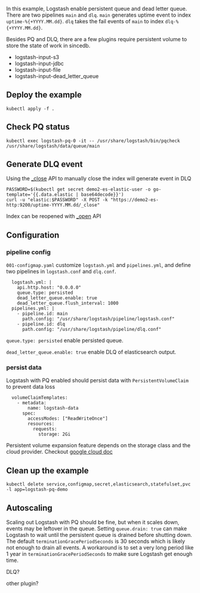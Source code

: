 In this example, Logstash enable persistent queue and dead letter queue. There are two pipelines `main` and `dlq`.
`main` generates uptime event to index `uptime-%{+YYYY.MM.dd}`.
`dlq` takes the fail events of `main` to index `dlq-%{+YYYY.MM.dd}`.

Besides PQ and DLQ, there are a few plugins require persistent volume to store the state of work in sincedb.
- logstash-input-s3
- logstash-input-jdbc
- logstash-input-file
- logstash-input-dead_letter_queue

## Deploy the example
```
kubectl apply -f .
```

## Check PQ status
```
kubectl exec logstash-pq-0 -it -- /usr/share/logstash/bin/pqcheck /usr/share/logstash/data/queue/main
```

## Generate DLQ event
Using the [_close](https://www.elastic.co/guide/en/elasticsearch/reference/8.3/indices-close.html) API to manually close the index will generate event in DLQ
```
PASSWORD=$(kubectl get secret demo2-es-elastic-user -o go-template='{{.data.elastic | base64decode}}')
curl -u "elastic:$PASSWORD" -X POST -k "https://demo2-es-http:9200/uptime-YYYY.MM.dd/_close"
```

Index can be reopened with [_open](https://www.elastic.co/guide/en/elasticsearch/reference/8.3/indices-open-close.html) API

## Configuration

### pipeline config
`001-configmap.yaml` customize `logstash.yml` and `pipelines.yml`, and define two pipelines in `logstash.conf` and `dlq.conf`.

```
  logstash.yml: |
    api.http.host: "0.0.0.0"
    queue.type: persisted
    dead_letter_queue.enable: true
    dead_letter_queue.flush_interval: 1000
  pipelines.yml: |
    - pipeline.id: main
      path.config: "/usr/share/logstash/pipeline/logstash.conf"
    - pipeline.id: dlq
      path.config: "/usr/share/logstash/pipeline/dlq.conf"
```

`queue.type: persisted` enable persisted queue.

`dead_letter_queue.enable: true` enable DLQ of elasticsearch output.

### persist data

Logstash with PQ enabled should persist data with `PersistentVolumeClaim` to prevent data loss

```
  volumeClaimTemplates:
    - metadata:
        name: logstash-data
      spec:
        accessModes: ["ReadWriteOnce"]
        resources:
          requests:
            storage: 2Gi
```

Persistent volume expansion feature depends on the storage class and the cloud provider.
Checkout [google cloud doc](https://cloud.google.com/kubernetes-engine/docs/how-to/persistent-volumes/volume-expansion)

## Clean up the example
```
kubectl delete service,configmap,secret,elasticsearch,statefulset,pvc -l app=logstash-pq-demo
```

## Autoscaling

Scaling out Logstash with PQ should be fine, but when it scales down, events may be leftover in the queue. 
Setting `queue.drain: true` can make Logstash to wait until the persistent queue is drained before shutting down. 
The default `terminationGracePeriodSeconds` is 30 seconds which is likely not enough to drain all events.
A workaround is to set a very long period like 1 year in `terminationGracePeriodSeconds` to make sure Logstash get enough time.

DLQ?

other plugin?


